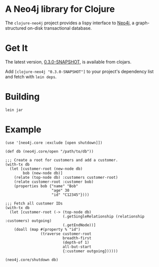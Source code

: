 # A Neo4j library for Clojure #

The `clojure-neo4j` project provides a lispy interface to [Neo4j](http://neo4j.org), a graph-structured on-disk transactional database.

# Get It #

The latest version, [0.3.0-SNAPSHOT](http://clojars.org/clojure-neo4j/versions/0.3.0-SNAPSHOT), is available from clojars.

Add `[clojure-neo4j "0.3.0-SNAPSHOT"]` to your project's dependency list and fetch with `lein deps`.

# Building #

`lein jar`

# Example #

    (use '[neo4j.core :exclude [open shutdown]])

    (def db (neo4j.core/open "/path/to/db"))

    ;;; Create a root for customers and add a customer.
    (with-tx db
      (let [customer-root (new-node db) 
            bob (new-node db)]
        (relate (top-node db) :customers customer-root)
        (relate customer-root :customer bob)
        (properties bob {"name" "Bob"
                         "age" 30
                         "id" "C12345"})))

    ;;; Fetch all customer IDs
    (with-tx db
      (let [customer-root (-> (top-node db)
                              (.getSingleRelationship (relationship :customers) outgoing)
                              (.getEndNode))]
        (doall (map #(property % "id") 
                    (traverse customer-root
                              breadth-first
                              (depth-of 1)
                              all-but-start
                              {:customer outgoing})))))

    (neo4j.core/shutdown db)
